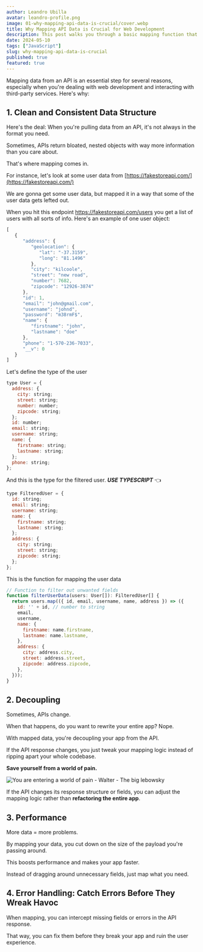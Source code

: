 ```yaml
---
author: Leandro Ubilla
avatar: leandro-profile.png
image: 01-why-mapping-api-data-is-crucial/cover.webp
title: Why Mapping API Data is Crucial for Web Development
description: This post walks you through a basic mapping function that will streamline your data handling.
date: 2024-05-10
tags: ["JavaScript"]
slug: why-mapping-api-data-is-crucial
published: true
featured: true
---
```


Mapping data from an API is an essential step for several reasons, 
especially when you're dealing with web development and interacting 
with third-party services. Here's why:

## 1. Clean and Consistent Data Structure

Here's the deal: When you're pulling data from an API, it's not always in the format you need.

Sometimes, APIs return bloated, nested objects with way more information than you care about. 

That's where mapping comes in. 

For instance, let's look at some user data from [https://fakestoreapi.com/](https://fakestoreapi.com/)

We are gonna get some user data, but mapped it in a way that some of the user data gets lefted out.

When you hit this endpoint https://fakestoreapi.com/users you get a list of users with all sorts of info. 
Here's an example of one user object:

```js showLineNumbers
[
   {
      "address": {
         "geolocation": {
            "lat": "-37.3159",
            "long": "81.1496"
         },
         "city": "kilcoole",
         "street": "new road",
         "number": 7682,
         "zipcode": "12926-3874"
      },
      "id": 1,
      "email": "john@gmail.com",
      "username": "johnd",
      "password": "m38rmF$",
      "name": {
         "firstname": "john",
         "lastname": "doe"
      },
      "phone": "1-570-236-7033",
      "__v": 0
   }
]
```

Let's define the type of the user

```js showLineNumbers
type User = {
  address: {
    city: string;
    street: string;
    number: number;
    zipcode: string;
  };
  id: number;
  email: string;
  username: string;
  name: {
    firstname: string;
    lastname: string;
  };
  phone: string;
};
```

And this is the type for the filtered user. ***USE TYPESCRIPT*** 👈

```js showLineNumbers
type FilteredUser = {
  id: string;
  email: string;
  username: string;
  name: {
    firstname: string;
    lastname: string;
  };
  address: {
    city: string;
    street: string;
    zipcode: string;
  };
};
```

This is the function for mapping the user data

```js showLineNumbers
// Function to filter out unwanted fields
function filterUserData(users: User[]): FilteredUser[] {
  return users.map(({ id, email, username, name, address }) => ({
    id: '' + id, // number to string
    email,
    username,
    name: {
      firstname: name.firstname,
      lastname: name.lastname,
    },
    address: {
      city: address.city,
      street: address.street,
      zipcode: address.zipcode,
    },
  }));
}
```

## 2. Decoupling

Sometimes, APIs change.

When that happens, do you want to rewrite your entire app? Nope.

With mapped data, you're decoupling your app from the API. 

If the API response changes, you just tweak your mapping logic instead of ripping apart 
your whole codebase.

**Save yourself from a world of pain.**

![You are entering a world of pain - Walter - The big lebowsky](/blog/01-why-mapping-api-data-is-crucial/world-of-pain-walter-min.png)

If the API changes its response structure or fields, you can adjust the mapping 
logic rather than **refactoring the entire app**.

## 3. Performance

More data = more problems. 

By mapping your data, you cut down on the size of the payload you're passing around. 

This boosts performance and makes your app faster.

Instead of dragging around unnecessary fields, just map what you need.

## 4. Error Handling: Catch Errors Before They Wreak Havoc

When mapping, you can intercept missing fields or errors in the API response. 

That way, you can fix them before they break your app and ruin the user experience.